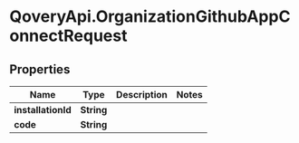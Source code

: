 # QoveryApi.OrganizationGithubAppConnectRequest

## Properties

Name | Type | Description | Notes
------------ | ------------- | ------------- | -------------
**installationId** | **String** |  | 
**code** | **String** |  | 


